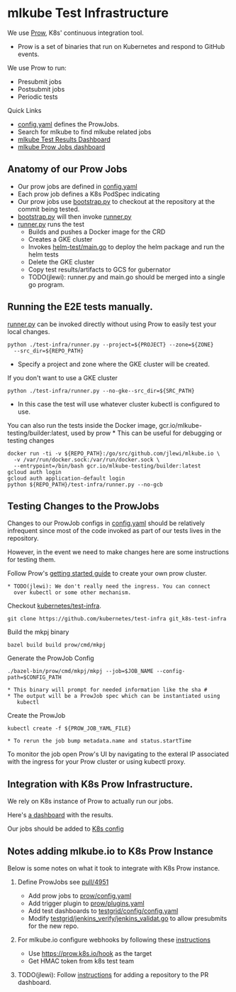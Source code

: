 # mlkube Test Infrastructure

We use [Prow](https://github.com/kubernetes/test-infra/tree/master/prow),
K8s' continuous integration tool.

  * Prow is a set of binaries that run on Kubernetes and respond to
GitHub events.

We use Prow to run:

  * Presubmit jobs
  * Postsubmit jobs
  * Periodic tests

Quick Links
 * [config.yaml](https://github.com/kubernetes/test-infra/blob/master/prow/config.yaml)
defines the ProwJobs.
  * Search for mlkube to find mlkube related jobs
 * [mlkube Test Results Dashboard](https://k8s-testgrid.appspot.com/sig-big-data)
 * [mlkube Prow Jobs dashboard](https://prow.k8s.io/?repo=jlewi%2Fmlkube.io)

## Anatomy of our Prow Jobs

* Our prow jobs are defined in [config.yaml](https://github.com/kubernetes/test-infra/blob/master/prow/config.yaml)
* Each prow job defines a K8s PodSpec indicating
* Our prow jobs use [bootstrap.py](image/bootstrap.py) to checkout at
  the repository at the commit being tested.
*  [bootstrap.py](image/bootstrap.py) will then invoke
   [runner.py](runner.py)
* [runner.py](runner.py) runs the test
    * Builds and pushes a Docker image for the CRD
    * Creates a GKE cluster
    * Invokes [helm-test/main.go](helm-test/main.go) to deploy the
      helm package and run the helm tests
    * Delete the GKE cluster
    * Copy test results/artifacts to GCS for gubernator
    * TODO(jlewi): runner.py and main.go should be merged into a single
      go program.

## Running the E2E tests manually.

[runner.py](runner.py) can be invoked directly without using Prow
to easily test your local changes.

```
python ./test-infra/runner.py --project=${PROJECT} --zone=${ZONE}
  --src_dir=${REPO_PATH}
```

* Specify a project and zone where the GKE cluster will be created.

If you don't want to use a GKE cluster

```
python ./test-infra/runner.py --no-gke--src_dir=${SRC_PATH}
```

* In this case the test will use whatever cluster kubectl is configured
   to use.

You can also run the tests inside the Docker image,
  gcr.io/mlkube-testing/builder:latest, used by prow
    * This can be useful for debugging or testing changes

  ```
  docker run -ti -v ${REPO_PATH}:/go/src/github.com/jlewi/mlkube.io \
    -v /var/run/docker.sock:/var/run/docker.sock \
    --entrypoint=/bin/bash gcr.io/mlkube-testing/builder:latest
  gcloud auth login
  gcloud auth application-default login
  python ${REPO_PATH}/test-infra/runner.py --no-gcb
  ```

## Testing Changes to the ProwJobs

Changes to our ProwJob configs in [config.yaml](https://github.com/kubernetes/test-infra/blob/master/prow/config.yaml)
should be relatively infrequent since most of the code invoked
as part of our tests lives in the repository.

However, in the event we need to make changes here are some instructions
for testing them.

Follow Prow's
[getting started guide](https://github.com/kubernetes/test-infra/blob/master/prow/getting_started.md)
to create your own prow cluster.

    * TODO(jlewi): We don't really need the ingress. You can connect
      over kubectl or some other mechanism.

Checkout [kubernetes/test-infra](https://github.com/kubernetes/test-infra).

```
git clone https://github.com/kubernetes/test-infra git_k8s-test-infra
```

Build the mkpj binary

```
bazel build build prow/cmd/mkpj
```

Generate the ProwJob Config

```
./bazel-bin/prow/cmd/mkpj/mkpj --job=$JOB_NAME --config-path=$CONFIG_PATH
```
    * This binary will prompt for needed information like the sha #
    * The output will be a ProwJob spec which can be instantiated using
       kubectl

Create the ProwJob

```
kubectl create -f ${PROW_JOB_YAML_FILE}
```

    * To rerun the job bump metadata.name and status.startTime

To monitor the job open Prow's UI by navigating to the exteral IP
associated with the ingress for your Prow cluster or using
kubectl proxy.

## Integration with K8s Prow Infrastructure.

We rely on K8s instance of Prow to actually run our jobs.

Here's [a dashboard](https://k8s-testgrid.appspot.com/sig-big-data) with
the results.

Our jobs should be added to
[K8s config](https://github.com/kubernetes/test-infra/blob/master/prow/config.yaml)

## Notes adding mlkube.io to K8s Prow Instance

Below is some notes on what it took to integrate with K8s Prow instance.

1. Define ProwJobs see [pull/4951](https://github.com/kubernetes/test-infra/pull/4951)

    * Add prow jobs to [prow/config.yaml](https://github.com/kubernetes/test-infra/pull/4951/files#diff-406185368ba7839d1459d3d51424f104)
    * Add trigger plugin to [prow/plugins.yaml](https://github.com/kubernetes/test-infra/pull/4951/files#diff-ae83e55ccb05896d5229df577d34255d)
    * Add test dashboards to [testgrid/config/config.yaml](https://github.com/kubernetes/test-infra/pull/4951/files#diff-49f154cd90facc43fda49a99885e6d17)
    * Modify [testgrid/jenkins_verify/jenkins_validat.go](https://github.com/kubernetes/test-infra/pull/4951/files#diff-7fb4731a02dd681bbd0daada8dd2f908)
       to allow presubmits for the new repo.

1. For mlkube.io configure webhooks by following these [instructions](https://github.com/kubernetes/test-infra/blob/master/prow/getting_started.md#add-the-webhook-to-github)

    * Use https://prow.k8s.io/hook as the target
    * Get HMAC token from k8s test team

1. TODO(jlewi): Follow [instructions](https://github.com/kubernetes/test-infra/tree/master/gubernator#adding-a-repository-to-the-pr-dashboard) for adding a repository to the PR
   dashboard.